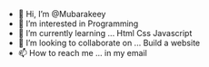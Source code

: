 - 👋 Hi, I’m @Mubarakeey
- 👀 I’m interested in Programming
- 🌱 I’m currently learning ... Html Css Javascript
- 💞️ I’m looking to collaborate on ... Build a website
- 📫 How to reach me ... in my email

<!---
Mubarakeey/Mubarakeey is a ✨ special ✨ repository because its `README.md` (this file) appears on your GitHub profile.
You can click the Preview link to take a look at your changes.
--->
